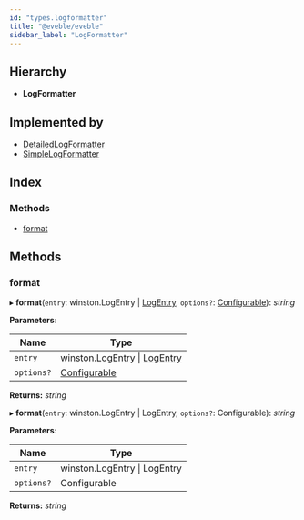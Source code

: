 ```yaml
---
id: "types.logformatter"
title: "@eveble/eveble"
sidebar_label: "LogFormatter"
---
```


## Hierarchy

* **LogFormatter**

## Implemented by

* [DetailedLogFormatter](../classes/detailedlogformatter.md)
* [SimpleLogFormatter](../classes/simplelogformatter.md)

## Index

### Methods

* [format](types.logformatter.md#format)

## Methods

###  format

▸ **format**(`entry`: winston.LogEntry | [LogEntry](types.logentry.md), `options?`: [Configurable](types.configurable.md)): *string*

**Parameters:**

Name | Type |
------ | ------ |
`entry` | winston.LogEntry &#124; [LogEntry](types.logentry.md) |
`options?` | [Configurable](types.configurable.md) |

**Returns:** *string*

▸ **format**(`entry`: winston.LogEntry | LogEntry, `options?`: Configurable): *string*

**Parameters:**

Name | Type |
------ | ------ |
`entry` | winston.LogEntry &#124; LogEntry |
`options?` | Configurable |

**Returns:** *string*
